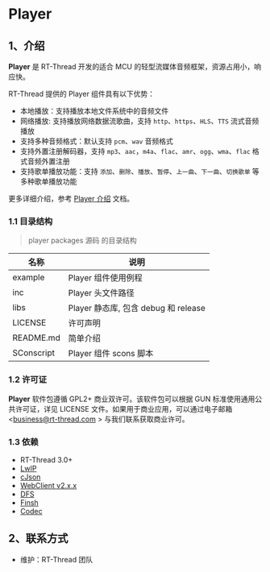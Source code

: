 # Player

## 1、介绍

**Player** 是 RT-Thread 开发的适合 MCU 的轻型流媒体音频框架，资源占用小，响应快。

RT-Thread 提供的 Player 组件具有以下优势：

- 本地播放：支持播放本地文件系统中的音频文件
- 网络播放: 支持播放网络数据流歌曲，支持 `http`、`https`、`HLS`、`TTS` 流式音频播放
- 支持多种音频格式：默认支持 `pcm`、`wav` 音频格式
- 支持外置注册解码器，支持 `mp3`、`aac`，`m4a`、`flac`、`amr`、`ogg`、`wma`、`flac` 格式音频外置注册
- 支持歌单播放功能：支持 `添加`、`删除`、`播放`、`暂停`、`上一曲`、`下一曲`、`切换歌单` 等多种歌单播放功能

更多详细介绍，参考 [Player 介绍](docs/introduction.md) 文档。

### 1.1 目录结构

> player packages 源码 的目录结构

| 名称 | 说明 |
| ---- | ---- |
| example | Player 组件使用例程 |
| inc  | Player 头文件路径 |
| libs | Player 静态库, 包含 debug 和 release |
| LICENSE | 许可声明 |
| README.md | 简单介绍 |
| SConscript | Player 组件 scons 脚本 |

### 1.2 许可证

**Player** 软件包遵循 GPL2+ 商业双许可。该软件包可以根据 GUN 标准使用通用公共许可证，详见 LICENSE 文件。如果用于商业应用，可以通过电子邮箱 <business@rt-thread.com > 与我们联系获取商业许可。

### 1.3 依赖

- RT-Thread 3.0+
- [LwIP](https://github.com/RT-Thread/rt-thread/tree/master/components/net/lwip-2.0.2)
- [cJson](https://github.com/RT-Thread-packages/cJSON)
- [WebClient v2.x.x](https://github.com/RT-Thread-packages/webclient)
- [DFS](https://github.com/RT-Thread/rt-thread/tree/master/components/dfs)
- [Finsh](https://github.com/RT-Thread/rt-thread/tree/master/components/finsh)
- [Codec](None)

## 2、联系方式

* 维护：RT-Thread 团队
